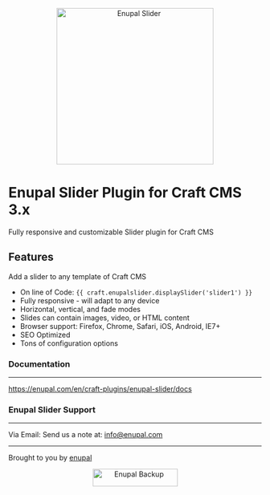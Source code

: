 <p align="center">
	<a href="https://enupal.com/craft-plugins/enupal-slider/docs/" target="_blank">
	<img width="312" height="312" src="https://enupal.com/assets/docs/slider-icon.svg" alt="Enupal Slider"></a>
</p>

# Enupal Slider Plugin for Craft CMS 3.x

Fully responsive and customizable Slider plugin for Craft CMS

## Features

Add a slider to any template of Craft CMS

* On line of Code: `{{ craft.enupalslider.displaySlider('slider1') }} `
* Fully responsive - will adapt to any device
* Horizontal, vertical, and fade modes
* Slides can contain images, video, or HTML content
* Browser support: Firefox, Chrome, Safari, iOS, Android, IE7+
* SEO Optimized
* Tons of configuration options

### Documentation
------------------------------------------------------------

https://enupal.com/en/craft-plugins/enupal-slider/docs

### Enupal Slider Support
------------------------------------------------------------

Via Email:
Send us a note at: info@enupal.com

------------------------------------------------------------
Brought to you by [enupal](https://enupal.com)

<p align="center">
	<a href="https://enupal.com" target="_blank">
	<img width="169" height="35" src="https://enupal.com/assets/docs/enupal-logo.png" alt="Enupal Backup"></a>
</p>
